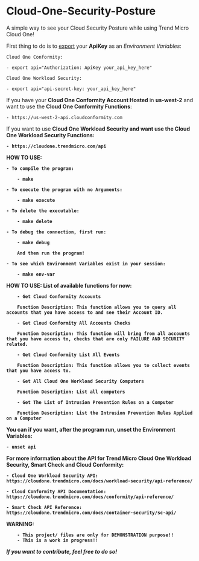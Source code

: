 # Cloud-One-Security-Posture
A simple way to see your Cloud Security Posture while using Trend Micro Cloud One!

First thing to do is to <u>export</u> your <b>ApiKey</b> as an <i>Environment Variables</i>:

    Cloud One Conformity:

    - export api="Authorization: ApiKey your_api_key_here"

    Cloud One Workload Security:

    - export api="api-secret-key: your_api_key_here"

If you have your <b>Cloud One Conformity Account Hosted</b> in <b>us-west-2</b> and want to use the <b>Cloud One Conformity Functions</b>: 
        
    - https://us-west-2-api.cloudconformity.com


If you want to use <b>Cloud One Workload Security and want use the <b>Cloud One Workload Security Functions</b>:

    - https://cloudone.trendmicro.com/api

<b>HOW TO USE:</b>

    - To compile the program:

        - make

    - To execute the program with no Arguments:

        - make execute
    
    - To delete the executable:

        - make delete
    
    - To debug the connection, first run:

        - make debug
        
        And then run the program!

    - To see which Environment Variables exist in your session:

        - make env-var


<b>HOW TO USE: List of available functions for now: </b>

        - Get Cloud Conformity Accounts

        Function Description: This function allows you to query all accounts that you have access to and see their Account ID.

        - Get Cloud Conformity All Accounts Checks

        Function Description: This function will bring from all accounts that you have access to, checks that are only FAILURE AND SECURITY related.

        - Get Cloud Conformity List All Events

        Function Description: This function allows you to collect events that you have access to.

        - Get All Cloud One Workload Security Computers

        Function Description: List all computers

        - Get The List of Intrusion Prevention Rules on a Computer

        Function Description: List the Intrusion Prevention Rules Applied on a Computer


You can if you want, after the program run, unset the Environment Variables:

    - unset api

For more information about the API for <b>Trend Micro Cloud One Workload Security</b>, <b>Smart Check</b> and <b>Cloud Conformity</b>:

    - Cloud One Workload Security API: https://cloudone.trendmicro.com/docs/workload-security/api-reference/

    - Cloud Conformity API Documentation: https://cloudone.trendmicro.com/docs/conformity/api-reference/ 

    - Smart Check API Reference: https://cloudone.trendmicro.com/docs/container-security/sc-api/


<b>WARNING:</b>

        - This project/ files are only for DEMONSTRATION purpose!! 
        - This is a work in progress!!


<i>If you want to contribute, feel free to do so!</i>